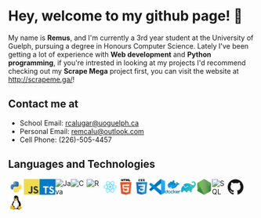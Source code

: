 # Hey, welcome to my github page! 👋

My name is **Remus**, and I'm currently a 3rd year student at the University of Guelph, pursuing a degree in Honours Computer Science. Lately I've been getting a lot of experience with **Web development** and **Python programming**, if you're intrested in looking at my projects I'd recommend checking out my **Scrape Mega** project first, you can visit the website at http://scrapeme.ga/!

## Contact me at
* School Email:   rcalugar@uoguelph.ca
* Personal Email: remcalu@outlook.com
* Cell Phone:     (226)-505-4457

## Languages and Technologies
<img align="left" alt="Python" width="32px" height="32px" src="https://raw.githubusercontent.com/github/explore/80688e429a7d4ef2fca1e82350fe8e3517d3494d/topics/python/python.png" />
<img align="left" alt="JavaScript" width="32px" height="32px" src="https://raw.githubusercontent.com/github/explore/80688e429a7d4ef2fca1e82350fe8e3517d3494d/topics/javascript/javascript.png" />
<img align="left" alt="TypeScript" width="32px" height="32px" src="https://raw.githubusercontent.com/github/explore/80688e429a7d4ef2fca1e82350fe8e3517d3494d/topics/typescript/typescript.png" />
<img align="left" alt="Java" width="32px" height="32px" src="https://images-wixmp-ed30a86b8c4ca887773594c2.wixmp.com/i/7b2b8c4e-abd8-42d5-a6b5-810b70d34962/d82sy8p-5e7766c6-44b1-4f2b-9192-a1ee3071ba55.png" />
<img align="left" alt="C" width="32px" height="32px" src="https://559987-1802630-raikfcquaxqncofqfm.stackpathdns.com/assets/uploads/course/c-icon.jpg" />
<img align="left" alt="R" width="32px" height="32px" src="https://journals.researchparks.org/public/journals/4/article_357_cover_en_US.png" />
<img align="left" alt="React" width="32px" height="32px" src="https://raw.githubusercontent.com/github/explore/80688e429a7d4ef2fca1e82350fe8e3517d3494d/topics/react/react.png" />
<img align="left" alt="HTML5" width="32px" height="32px" src="https://raw.githubusercontent.com/github/explore/80688e429a7d4ef2fca1e82350fe8e3517d3494d/topics/html/html.png" />
<img align="left" alt="CSS3" width="32px" height="32px" src="https://raw.githubusercontent.com/github/explore/80688e429a7d4ef2fca1e82350fe8e3517d3494d/topics/css/css.png" />
<img align="left" alt="Visual Studio Code" width="32px" height="32px" src="https://raw.githubusercontent.com/github/explore/80688e429a7d4ef2fca1e82350fe8e3517d3494d/topics/visual-studio-code/visual-studio-code.png" />
<img align="left" alt="Docker" width="32px" height="32px" src="https://raw.githubusercontent.com/github/explore/80688e429a7d4ef2fca1e82350fe8e3517d3494d/topics/docker/docker.png" />
<img align="left" alt="Gradle" width="32px" height="32px" src="https://raw.githubusercontent.com/github/explore/80688e429a7d4ef2fca1e82350fe8e3517d3494d/topics/gradle/gradle.png" />
<img align="left" alt="Node.js" width="32px" height="32px" src="https://raw.githubusercontent.com/github/explore/80688e429a7d4ef2fca1e82350fe8e3517d3494d/topics/nodejs/nodejs.png" />
<img align="left" alt="SQL" width="32px" height="32px" src="https://www.brentozar.com/wp-content/uploads/2019/03/azure_sql_db-250x250.jpg" />
<img align="left" alt="GitHub" width="32px" height="32px" src="https://raw.githubusercontent.com/github/explore/78df643247d429f6cc873026c0622819ad797942/topics/github/github.png" />
<img align="left" alt="Linux" width="32px" height="32px" src="https://raw.githubusercontent.com/github/explore/80688e429a7d4ef2fca1e82350fe8e3517d3494d/topics/linux/linux.png" />
